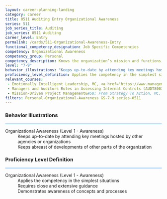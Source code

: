 ```yaml
---
layout: career-planning-landing
category: career
title: 0511 Auditing Entry Organizational Awareness
series: 511
job_series_title: Auditing
job_series: 0511 Auditing
career_level: Entry
permalink: /cards/511-Organizational-Awareness-Entry
functional_competency_designation: Job Specific Competencies
competency: Organizational Awareness
competency_group: Personal
competency_description: Knows the organization’s mission and functions, and how its social, political, and technological systems work and operates effectively within them; this includes the programs, policies, procedures, rules, and regulations of the organization
level: "7-9"
behavior_illustrations: "Keeps up-to-date by attending key meetings hosted by other agencies or organizations ? Keeps abreast of developments of other parts of the organization"
proficiency_level_definition: Applies the competency in the simplest situations ? Requires close and extensive guidance ? Demonstrates awareness of concepts and processes
relevant_courses: 
 - Emotionally Intelligent Leadership, MC, <a href="https://www.managementconcepts.com/course/id/4004?utm_source=CFOportal&utm_medium=listing&utm_campaign=CFOTTEP&utm_id=23FM">https://www.managementconcepts.com/course/id/4004?utm_source=CFOportal&utm_medium=listing&utm_campaign=CFOTTEP&utm_id=23FM</a>
 - Managers and Auditors Roles in Assessing Internal Controls (AUDT8003), GSU, <a href="https://www.LearnAtGSUSA.com/AUDT8005">https://www.LearnAtGSUSA.com/AUDT8005</a>
 - Mission-Driven Project Management&#58; From Strategy To Action, MC, <a href="https://www.managementconcepts.com/course/id/6188?utm_source=CFOportal&utm_medium=listing&utm_campaign=CFOTTEP&utm_id=23FM">https://www.managementconcepts.com/course/id/6188?utm_source=CFOportal&utm_medium=listing&utm_campaign=CFOTTEP&utm_id=23FM</a>
filters: Personal-Organizational-Awareness GS-7-9 series-0511
---
```


<div class="desktop:grid-col-6 margin-y-3">
  <div class="border-top-2 bg-white padding-3 shadow-5 height-full members-hover border-1px button-border border-top-blue radius-lg card-text-color">
    <h3>Behavior Illustrations</h3>
    <hr style="background-color: #2680EB !important;"/>
    <dl class="text-base card-content-color"><dt>Organizational Awareness (Level 1 - Awareness)</dt><dd>Keeps up-to-date by attending key meetings hosted by other agencies or organizations </dd><dd> Keeps abreast of developments of other parts of the organization</dd></dl>
  </div>
</div>
<div class="desktop:grid-col-6 margin-y-3">
  <div class="border-top-2 bg-white padding-3 shadow-5 height-full members-hover border-1px button-border border-top-blue radius-lg card-text-color">
    <h3>Proficiency Level Definition</h3>
     <hr style="background-color: #2680EB !important;"/>
    <dl class="text-base card-content-color"><dt>Organizational Awareness (Level 1 - Awareness)</dt><dd>Applies the competency in the simplest situations </dd><dd> Requires close and extensive guidance </dd><dd> Demonstrates awareness of concepts and processes</dd></dl>
  </div>
</div>